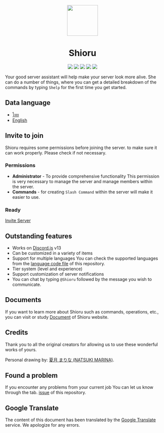 <div align="center">
    <img src="https://maseshi.web.app/projects/shioru/assets/icons/favicon-circle.ico" width="100">
    <h1>Shioru</h1>
    <img src="https://img.shields.io/badge/discord.js-v13-7354F6?logo=discord&logoColor=white&style=flat-square">
    <img src="https://img.shields.io/david/Maseshi/Shioru?logo=node.js&logoColor=white&style=flat-square">
    <img src="https://img.shields.io/github/stars/Maseshi/Shioru.svg?logo=github&style=flat-square">
    <img src="https://img.shields.io/github/license/Maseshi/Shioru.svg?logo=github&style=flat-square">
    <img src="https://img.shields.io/github/workflow/status/Maseshi/Shioru/CITest?label=test&logo=circleci&style=flat-square">
</div>

Your good server assistant will help make your server look more alive. She can do a number of things, where you can get a detailed breakdown of the commands by typing `Shelp` for the first time you get started.

## Data language
- [ไทย](https://github.com/Maseshi/Shioru/blob/main/documents/README.th.md)
- [English](https://github.com/Maseshi/Shioru/blob/main/documents/README.en.md)

## Invite to join
Shioru requires some permissions before joining the server. to make sure it can work properly. Please check if not necessary.

### Permissions
- **Administrator** - To provide comprehensive functionality This permission is very necessary to manage the server and manage members within the server.
- **Commands** - for creating `Slash Command` within the server will make it easier to use.

### Ready
[Invite Server](https://discord.com/api/oauth2/authorize?client_id=704706906505347183&permissions=8&scope=applications.commands%20bot)

## Outstanding features
- Works on [Discord.js](https://discord.js.org/) v13
- Can be customized in a variety of items
- Support for multiple languages You can check the supported languages from the [language code file](https://github.com/Maseshi/Shioru/blob/main/source/config/languages.json) of this repository.
- Tier system (level and experience)
- Support customization of server notifications
- You can chat by typing `@Shioru` followed by the message you wish to communicate.

## Documents
If you want to learn more about Shioru such as commands, operations, etc., you can visit or study [Document](https://maseshi.web.app/projects/shioru/documents) of Shioru website.

## Credits
Thank you to all the original creators for allowing us to use these wonderful works of yours.

Personal drawing by: [夏月 まりな (NATSUKI MARINA)](https://www.pixiv.net/en/users/482462).

## Found a problem
If you encounter any problems from your current job You can let us know through the tab. [issue](https://github.com/Maseshi/Shioru/issues) of this repository.

## Google Translate
The content of this document has been translated by the [Google Translate](https://translate.google.com/) service. We apologize for any errors.